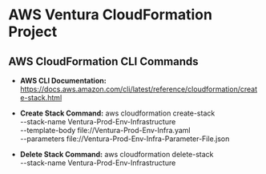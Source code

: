 # AWS Ventura CloudFormation Project

## AWS CloudFormation CLI Commands
- **AWS CLI Documentation:** https://docs.aws.amazon.com/cli/latest/reference/cloudformation/create-stack.html

- **Create Stack Command:** 
aws cloudformation create-stack \
--stack-name Ventura-Prod-Env-Infrastructure \
--template-body file://Ventura-Prod-Env-Infra.yaml \
--parameters file://Ventura-Prod-Env-Infra-Parameter-File.json

- **Delete Stack Command:**
aws cloudformation delete-stack \
    --stack-name Ventura-Prod-Env-Infrastructure